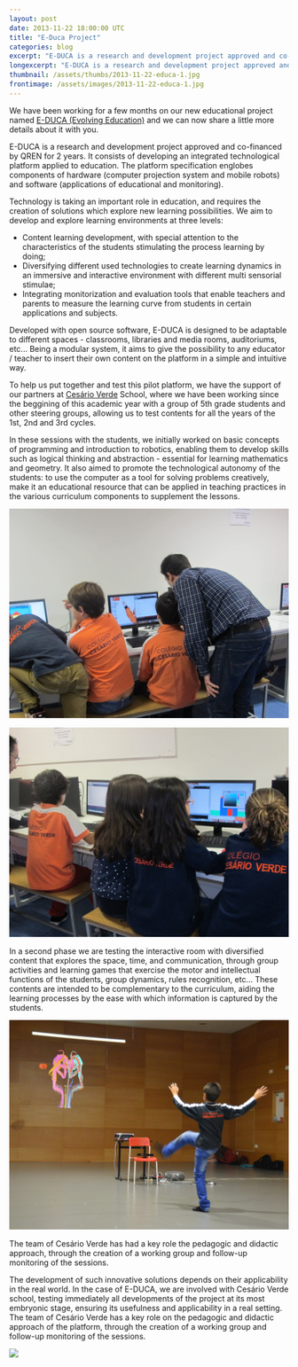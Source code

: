 ```yaml
---
layout: post
date: 2013-11-22 18:00:00 UTC
title: "E-Duca Project"
categories: blog
excerpt: "E-DUCA is a research and development project approved and co-financed by QREN for 2 years. It consists of developing an integrated technological platform applied to education. The platform specification englobes components of hardware (computer projection system and mobile robots) and software (applications of educational and monitoring)."
longexcerpt: "E-DUCA is a research and development project approved and co-financed by QREN for 2 years. It consists of developing an integrated technological platform applied to education. The platform specification englobes components of hardware (computer projection system and mobile robots) and software (applications of educational and monitoring)."
thumbnail: /assets/thumbs/2013-11-22-educa-1.jpg
frontimage: /assets/images/2013-11-22-educa-1.jpg
---
```


We have been working for a few months on our new educational project named <a href="http://e-duca.cc">E-DUCA (Evolving Education)</a> and we can now share a little more details about it with you.

E-DUCA is a research and development project approved and co-financed by QREN for 2 years. It consists of developing an integrated technological platform applied to education. The platform specification englobes components of hardware (computer projection system and mobile robots) and software (applications of educational and monitoring).

Technology is taking an important role in education, and requires the creation of solutions which explore new learning possibilities. We aim to develop and explore learning environments at three levels:
- Content learning development, with special attention to the characteristics of the students stimulating the process learning by doing;
- Diversifying different used technologies to create learning dynamics in an immersive and interactive environment with different multi sensorial stimulae;
- Integrating monitorization and evaluation tools that enable teachers and parents to measure the learning curve from students in certain applications and subjects.
 
Developed with open source software, E-DUCA is designed to be adaptable to different spaces - classrooms, libraries and media rooms, auditoriums, etc... Being a modular system, it aims to give the possibility to any educator / teacher to insert their own content on the platform in a simple and intuitive way.
 
To help us put together and test this pilot platform, we have the support of our partners at <a href="http://www.cesarioverde-ensino.pt/">Cesário Verde</a> School, where we have been working since the beggining of this academic year with a group of 5th grade students and other steering groups, allowing us to test contents for all the years of the 1st, 2nd and 3rd cycles.

In these sessions with the students, we initially worked on basic concepts of programming and introduction to robotics, enabling them to develop skills such as logical thinking and abstraction - essential for learning mathematics and geometry. It also aimed to promote the technological autonomy of the students: to use the computer as a tool for solving problems creatively, make it an educational resource that can be applied in teaching practices in the various curriculum components to supplement the lessons.

<a href="/assets/images/2013-11-22-educa-2.jpg"><img class="postimage" src="/assets/images/2013-11-22-educa-2.jpg"/></a>

<a href="/assets/images/2013-11-22-educa-3.jpg"><img class="postimage" src="/assets/images/2013-11-22-educa-3.jpg"/></a>

In a second phase we are testing the interactive room with diversified content that explores the space, time, and communication, through group activities and learning games that exercise the motor and intellectual functions of the students, group dynamics, rules recognition, etc... These contents are intended to be complementary to the curriculum, aiding the learning processes by the ease with which information is captured by the students.

<a href="/assets/images/2013-11-22-educa-1.jpg"><img class="postimage" src="/assets/images/2013-11-22-educa-1.jpg"/></a>

The team of Cesário Verde has had a key role the pedagogic and didactic approach, through the creation of a working group and follow-up monitoring of the sessions.
 
The development of such innovative solutions depends on their applicability in the real world. In the case of E-DUCA, we are involved with Cesário Verde school, testing immediately all developments of the project at its most embryonic stage, ensuring its usefulness and applicability in a real setting. The team of Cesário Verde has a key role on the pedagogic and didactic approach of the platform, through the creation of a working group and follow-up monitoring of the sessions.

<img src="http://e-duca.cc/imgs/logos_qren_a.jpg"/>

